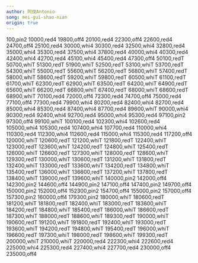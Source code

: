 ```yaml
---
author: 阿俊Antonio
song: mei-gui-shao-nian
origin: true
---
```

100,pin2
10000,red4
19800,off4
20100,red4
22300,off4
22600,red4
24700,off4
25100,red4
30000,whi4
30300,red4
32500,whi4
32800,red4
35000,whi4
35300,red4
37500,whi4
37800,red4
40000,whi4
40300,red4
42400,whi4
42700,red4
45100,whi4
45400,red4
47300,off4
50100,redT
50700,whiT
51300,redT
51900,whiT
52500,redT
53100,whiT
53700,redT
54300,whiT
55000,redT
55600,whiT
56200,redT
56800,whiT
57400,redT
58000,whiT
58600,redT
59200,whiT
59800,redT
60500,whiT
61100,redT
61700,whiT
62300,redT
62900,whiT
63500,redT
64200,whiT
64900,redT
65600,whiT
66200,redT
66800,whiT
67400,redT
68000,whiT
68600,redT
68900,whiT
70100,red4
72000,off4
72300,red4
74700,off4
75000,red4
77100,off4
77300,red4
79900,whi4
80200,red4
82400,whi4
82700,red4
85000,whi4
85300,red4
87400,whi4
87700,red4
89600,whiT
90000,whi4
90300,red4
92400,whi4
92700,red4
95000,whi4
95300,red4
97100,pin2
97300,off4
99100,whiT
100100,red4
102300,whi4
102600,red4
105000,whi4
105300,red4
107400,whi4
107700,red4
110000,whi4
110300,red4
112300,whi4
112600,red4
115000,whi4
115300,red4
117200,off4
120000,whiT
120600,redT
121200,whiT
121800,redT
122400,whiT
123000,redT
123600,whiT
124200,redT
124800,whiT
125400,redT
126000,whiT
126600,redT
127300,whiT
128000,redT
128600,whiT
129300,redT
130000,whiT
130600,redT
131200,whiT
131800,redT
132400,whiT
133000,redT
133600,whiT
134200,redT
134800,whiT
135400,redT
136000,whiT
136600,redT
137200,whiT
137800,redT
138400,whiT
139000,redT
139600,whiT
140000,pin2
142000,off4
142300,pin2
144600,off4
144900,pin2
147100,off4
147400,pin2
149700,off4
150000,pin2
152000,off4
152300,pin2
154700,off4
155000,pin2
157000,off4
157300,pin2
160000,off4
179300,pin2
180000,whiT
180600,redT
181200,whiT
181800,redT
182400,whiT
183000,redT
183600,whiT
184200,redT
184800,whiT
185400,redT
186000,whiT
186600,redT
187300,whiT
188000,redT
188600,whiT
189300,redT
190000,whiT
190600,redT
191200,whiT
191800,redT
192400,whiT
193000,redT
193600,whiT
194200,redT
194800,whiT
195400,redT
196000,whiT
196600,redT
197300,whiT
198000,redT
198600,whiT
199300,redT
200000,whiT
210000,whiT
220000,red4
222300,whi4
222600,red4
225000,whi4
225300,red4
227400,whi4
227700,red4
230000,off4
235000,off4